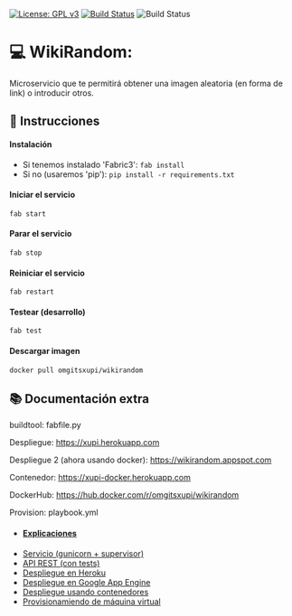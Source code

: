 [![License: GPL v3](https://img.shields.io/badge/License-GPLv3-blue.svg)](https://www.gnu.org/licenses/gpl-3.0) [![Build Status](https://travis-ci.com/OMGitsXupi/WikiRandom.svg?branch=master)](https://travis-ci.com/OMGitsXupi/WikiRandom) ![Build Status](https://github.com/omgitsxupi/WikiRandom/workflows/WikiRandom/badge.svg)
# :computer: WikiRandom:
Microservicio que te permitirá obtener una imagen aleatoria (en forma de link) o introducir otros.

## :page_with_curl: Instrucciones
#### Instalación
- Si tenemos instalado 'Fabric3': `fab install`
- Si no (usaremos 'pip'): `pip install -r requirements.txt`
#### Iniciar el servicio
`fab start`
#### Parar el servicio
`fab stop`
#### Reiniciar el servicio
`fab restart`
#### Testear (desarrollo)
`fab test`
#### Descargar imagen
`docker pull omgitsxupi/wikirandom`

## :books: Documentación extra
buildtool: fabfile.py

Despliegue: https://xupi.herokuapp.com

Despliegue 2 (ahora usando docker): https://wikirandom.appspot.com

Contenedor: https://xupi-docker.herokuapp.com

DockerHub: https://hub.docker.com/r/omgitsxupi/wikirandom

Provision: playbook.yml

- #### [Explicaciones](explicaciones/README.md)
- [Servicio (gunicorn + supervisor)](explicaciones/servicio.md)
- [API REST (con tests)](explicaciones/apirest.md)
- [Despliegue en Heroku](explicaciones/heroku.md)
- [Despliegue en Google App Engine](explicaciones/GoogleAppEngine.md)
- [Despliegue usando contenedores](explicaciones/docker.md)
- [Provisionamiendo de máquina virtual](explicaciones/provisionamiento.md)
